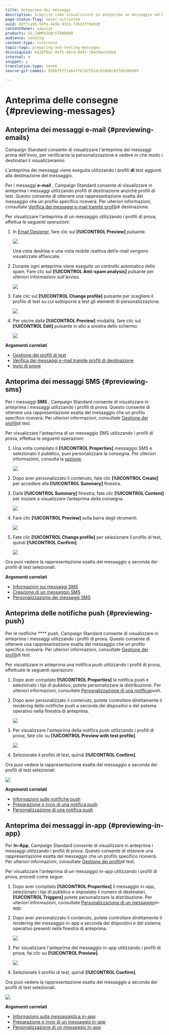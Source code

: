 ```yaml
---
title: Anteprima dei messaggi
description: Scoprite come visualizzare in anteprima un messaggio nell'editor del contenuto o in Designer e-mail.
page-status-flag: never-activated
uuid: 8dffca95-59fe-4e9b-93cb-73b33ffde020
contentOwner: sauviat
products: SG_CAMPAIGN/STANDARD
audience: sending
content-type: reference
topic-tags: preparing-and-testing-messages
discoiquuid: 8428f8ac-8ef5-46cd-9d93-10ec0ecd3ded
internal: n
snippet: y
translation-type: tm+mt
source-git-commit: 92bbf57f1a6eff67d2551dc83dd8cb5f6b38bd99

---
```



# Anteprima delle consegne {#previewing-messages}

## Anteprima dei messaggi e-mail {#previewing-emails}

Campaign Standard consente di visualizzare l&#39;anteprima dei messaggi prima dell&#39;invio, per verificarne la personalizzazione e vedere in che modo i destinatari li visualizzeranno.

L&#39;anteprima dei messaggi viene eseguita utilizzando i profili **di** test aggiunti alla destinazione del messaggio.

Per i messaggi **e-mail** , Campaign Standard consente di visualizzare in anteprima i messaggi utilizzando profili di destinazione anziché profili di test. Questo consente di ottenere una rappresentazione esatta del messaggio che un profilo specifico riceverà. Per ulteriori informazioni, consultate [Verifica dei messaggi e-mail tramite profili](../../sending/using/testing-messages-using-target.md)di destinazione.

Per visualizzare l&#39;anteprima di un messaggio utilizzando i profili di prova, effettua le seguenti operazioni:

1. In [Email Designer](../../designing/using/designing-content-in-adobe-campaign.md), fare clic sul **[!UICONTROL Preview]** pulsante.

   ![](assets/sending_preview.png)

   Una vista desktop e una vista mobile reattiva dell’e-mail vengono visualizzate affiancate.

1. Durante ogni anteprima viene eseguito un controllo automatico dello spam. Fare clic sul **[!UICONTROL Anti-spam analysis]** pulsante per ulteriori informazioni sull&#39;avviso.

   ![](assets/sending_anti-spam_analysis.png)

1. Fate clic sul **[!UICONTROL Change profile]** pulsante per scegliere il profilo di test su cui sottoporre a test gli elementi di personalizzazione.

   ![](assets/sending_test-profile.png)

1. Per uscire dalla **[!UICONTROL Preview]** modalità, fare clic sul **[!UICONTROL Edit]** pulsante in alto a sinistra dello schermo.

   ![](assets/sending_preview_edit.png)

**Argomenti correlati**

* [Gestione dei profili di test](../../audiences/using/managing-test-profiles.md)
* [Verifica dei messaggi e-mail tramite profili di destinazione](../../sending/using/testing-messages-using-target.md)
* [Invio di prove](../../sending/using/sending-proofs.md)

## Anteprima dei messaggi SMS {#previewing-sms}

Per i messaggi **SMS** , Campaign Standard consente di visualizzare in anteprima i messaggi utilizzando i profili di prova. Questo consente di ottenere una rappresentazione esatta del messaggio che un profilo specifico riceverà. Per ulteriori informazioni, consultate [Gestione dei profili](../../audiences/using/managing-test-profiles.md)di test.

Per visualizzare l&#39;anteprima di un messaggio SMS utilizzando i profili di prova, effettua le seguenti operazioni:

1. Una volta compilato il **[!UICONTROL Properties]** messaggio SMS e selezionato il pubblico, puoi personalizzare la consegna. Per ulteriori informazioni, consulta la [sezione](../../channels/using/personalizing-sms-messages.md).

   ![](assets/sms_preview.png)

1. Dopo aver personalizzato il contenuto, fate clic **[!UICONTROL Create]** per accedere alla **[!UICONTROL Summary]** finestra.

1. Dalla **[!UICONTROL Summary]** finestra, fate clic **[!UICONTROL Content]** per iniziare a visualizzare l’anteprima della consegna.

   ![](assets/sms_preview_2.png)

1. Fare clic **[!UICONTROL Preview]** sulla barra degli strumenti.

   ![](assets/sms_preview_3.png)

1. Fate clic **[!UICONTROL Change profile]** per selezionare il profilo di test, quindi **[!UICONTROL Confirm]**.

   ![](assets/sms_preview_4.png)

Ora puoi vedere la rappresentazione esatta del messaggio a seconda dei profili di test selezionati.

**Argomenti correlati**

* [Informazioni sui messaggi SMS](../../channels/using/about-sms-messages.md)
* [Creazione di un messaggio SMS](../../channels/using/creating-an-sms-message.md)
* [Personalizzazione dei messaggi SMS](../../channels/using/personalizing-sms-messages.md)

## Anteprima delle notifiche push {#previewing-push}

Per le notifiche **** push, Campaign Standard consente di visualizzare in anteprima i messaggi utilizzando i profili di prova. Questo consente di ottenere una rappresentazione esatta del messaggio che un profilo specifico riceverà. Per ulteriori informazioni, consultate [Gestione dei profili](../../audiences/using/managing-test-profiles.md)di test.

Per visualizzare in anteprima una notifica push utilizzando i profili di prova, effettuate le seguenti operazioni:

1. Dopo aver compilato **[!UICONTROL Properties]** la notifica push e selezionato i tipi di pubblico, potete personalizzare la distribuzione. Per ulteriori informazioni, consultate [Personalizzazione di una notifica](../../channels/using/customizing-a-push-notification.md)push.

1. Dopo aver personalizzato il contenuto, potete controllare direttamente il rendering delle notifiche push a seconda dei dispositivi e del sistema operativo nella finestra di anteprima.

   ![](assets/push_preview.png)

1. Per visualizzare l&#39;anteprima della notifica push utilizzando i profili di prova, fate clic su **[!UICONTROL Preview with test profile]**.

   ![](assets/push_preview_2.png)

1. Selezionate il profilo di test, quindi **[!UICONTROL Confirm]**.

Ora puoi vedere la rappresentazione esatta del messaggio a seconda dei profili di test selezionati.

![](assets/push_preview_3.png)

**Argomenti correlati**

* [Informazioni sulle notifiche push](../../channels/using/about-push-notifications.md)
* [Preparazione e invio di una notifica push](../../channels/using/preparing-and-sending-a-push-notification.md)
* [Personalizzazione di una notifica push](../../channels/using/customizing-a-push-notification.md)

## Anteprima dei messaggi in-app {#previewing-in-app}

Per **In-App**, Campaign Standard consente di visualizzare in anteprima i messaggi utilizzando i profili di prova. Questo consente di ottenere una rappresentazione esatta del messaggio che un profilo specifico riceverà. Per ulteriori informazioni, consultate [Gestione dei profili](../../audiences/using/managing-test-profiles.md)di test.

Per visualizzare l&#39;anteprima di un messaggio in-app utilizzando i profili di prova, procedi come segue:

1. Dopo aver compilato **[!UICONTROL Properties]** il messaggio in-app, selezionato i tipi di pubblico e impostato il numero di destinatari, **[!UICONTROL Triggers]** potete personalizzare la distribuzione. Per ulteriori informazioni, consultate [Personalizzazione di un messaggio](../../channels/using/customizing-an-in-app-message.md)in-app.

1. Dopo aver personalizzato il contenuto, potete controllare direttamente il rendering del messaggio in-app a seconda dei dispositivi e del sistema operativo presenti nella finestra di anteprima.

   ![](assets/in_app_preview.png)

1. Per visualizzare l&#39;anteprima del messaggio in-app utilizzando i profili di prova, fai clic su **[!UICONTROL Preview]**.

   ![](assets/in_app_preview_2.png)

1. Selezionate il profilo di test, quindi **[!UICONTROL Confirm]**.

Ora puoi vedere la rappresentazione esatta del messaggio a seconda dei profili di test selezionati.

![](assets/in_app_preview_3.png)

**Argomenti correlati**

* [Informazioni sulla messaggistica in-app](../../channels/using/about-in-app-messaging.md)
* [Preparazione e invio di un messaggio in-app](../../channels/using/preparing-and-sending-an-in-app-message.md)
* [Personalizzazione di un messaggio in-app](../../channels/using/customizing-an-in-app-message.md)